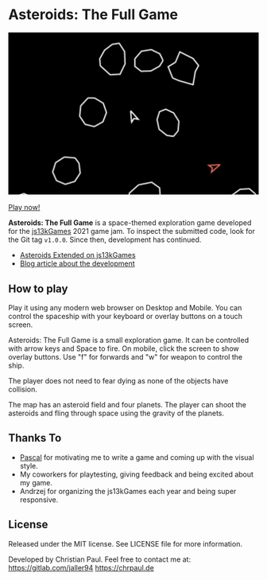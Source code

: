 # Asteroids: The Full Game

![](./docs/preview.jpg)

[Play now!](https://jaller94.gitlab.io/line-factory/)

**Asteroids: The Full Game** is a space-themed exploration game developed for the [js13kGames](https://js13kgames.com/) 2021 game jam. To inspect the submitted code, look for the Git tag `v1.0.0`. Since then, development has continued.

* [Asteroids Extended on js13kGames](https://js13kgames.com/entries/asteroids-extended)
* [Blog article about the development](https://chrpaul.de/2021/09/js13kGames-asteroids-extended.html)

## How to play

Play it using any modern web browser on Desktop and Mobile. You can control the spaceship with your keyboard or overlay buttons on a touch screen.

Asteroids: The Full Game is a small exploration game. It can be controlled with arrow keys and Space to fire. On mobile, click the screen to show overlay buttons. Use "f" for forwards and "w" for weapon to control the ship.

The player does not need to fear dying as none of the objects have collision.

The map has an asteroid field and four planets. The player can shoot the asteroids and fling through space using the gravity of the planets.

## Thanks To
* [Pascal](https://leidenfro.st/) for motivating me to write a game and coming up with the visual style.
* My coworkers for playtesting, giving feedback and being excited about my game.
* Andrzej for organizing the js13kGames each year and being super responsive.

## License
Released under the MIT license.
See LICENSE file for more information.

Developed by Christian Paul.
Feel free to contact me at:
https://gitlab.com/jaller94
https://chrpaul.de
